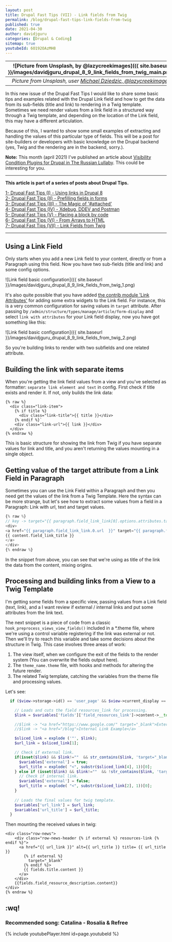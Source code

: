 ```yaml
---
layout: post
title: Drupal Fast Tips (VII) - Link fields from Twig  
permalink: /blog/drupal-fast-tips-link-fields-from-twig
published: true
date: 2021-04-30
author: davidjguru
categories: [Drupal & Coding]
sitemap: true
youtubeId: 6O192OAzMH8
---
```


| ![Picture from Unsplash, by @lazycreekimages]({{ site.baseurl }}/images/davidjguru_drupal_8_9_link_fields_from_twig_main.png) |
|:--:|
| *Picture from Unsplash, user [Michael Dziedzic, @lazycreekimages](https://unsplash.com/@lazycreekimages)* |  

In this new issue of the Drupal Fast Tips I would like to share some basic tips and examples related with the Drupal Link field and how to get the data from its sub-fields (title and link) to rendering in a Twig template. Sometimes we need render values from a link field in a structured way through a Twig template, and depending on the location of the Link field, this may have a different articulation.  
<!--more-->

Because of this, I wanted to show some small examples of extracting and handling the values of this particular type of fields. This will be a post for site-builders or developers with basic knowledge on the Drupal backend (yes, Twig and the rendering are in the backend, sorry.).  

**Note:** This month (april 2021) I've published an article about [Visibility Condition Plugins for Drupal in The Russian Lullaby](https://www.therussianlullaby.com/blog/condition-plugins-for-visibility-in-drupal/). This could be interesting for you.  


---------------------------------------------------------------------------------------
<!-- /TOC -->
**This article is part of a series of posts about Drupal Tips.**

[1- Drupal Fast Tips (I) - Using links in Drupal 8](https://davidjguru.github.io/blog/drupal-fast-tips-using-links-in-drupal-8)  
[2- Drupal Fast Tips (II) - Prefilling fields in forms](https://davidjguru.github.io/blog/drupal-fast-tips-prefilling-fields-in-forms)  
[3- Drupal Fast Tips (III) - The Magic of '#attached'](https://davidjguru.github.io/blog/drupal-fast-tips-the-magic-of-attached)  
[4- Drupal Fast Tips (IV) - Xdebug, DDEV and Postman](https://davidjguru.github.io/blog/drupal-fast-tips-xdebug-ddev-and-postman)  
[5- Drupal Fast Tips (V) - Placing a block by code](https://davidjguru.github.io/blog/drupal-fast-tips-placing-a-block-by-code)  
[6- Drupal Fast Tips (VI) - From Arrays to HTML](https://davidjguru.github.io/blog/drupal-fast-tips-from-array-to-html)  
[7- Drupal Fast Tips (VII) - Link Fields from Twig](https://davidjguru.github.io/blog/drupal-fast-tips-link-fields-from-twig)  
<!-- /TOC -->

------------------------------------------------------------------------------------------------

## Using a Link Field 

Only starts when you add a new Link field to your content, directly or from a Paragraph using this field. Now you have two sub-fields (title and link) and some config options.  


![Link field basic configuration]({{ site.baseurl }}/images/davidjguru_drupal_8_9_link_fields_from_twig_1.png)

It's also quite possible that you have added [the contrib module 'Link Attributes'](https://www.drupal.org/project/link_attributes) for adding some extra widgets to the Link field. For instance, this is a very common configuration for saving values in `target` attribute. After passing by `/admin/structure/types/manage/article/form-display` and select `link with attributes` for your Link field display, now you have got something like this:  

![Link field basic configuration]({{ site.baseurl }}/images/davidjguru_drupal_8_9_link_fields_from_twig_2.png)

So you're building links to render with two subfields and one related attribute.  
## Building the link with separate items  

When you're getting the link field values from a view and you've selected as formatter: `separate link element and text` in config. First check if title exists and render it. If not, only builds the link data:  

```twig
{% raw %}
  <div class="link-item">
    {% if title %}
      <div class="link-title">{{ title }}</div>
    {% endif %}`
    <div class="link-url">{{ link }}</div>
  </div>
{% endraw %}
```

This is basic structure for showing the link from Twig if you have separate values for link and title, and you aren't returning the values mounting in a single object.  
## Getting value of the target attribute from a Link Field in Paragraph

Sometimes you can use the Link Field within a Paragraph and then you need get the values of the link from a Twig Template. 
Here the syntax can be more strange, but let's see how to extract some values from a field in a Paragraph: Link with url, text and target values.  

```php
{% raw %}
// key -> target="{{ paragraph.field_link_link[0].options.attributes.target }}
<div>
<a href="{{ paragraph.field_link_link.0.url  }}" target="{{ paragraph.field_link_link[0].options.attributes.target }}">
{{ content.field_link_title }}
</a>
</div>
{% endraw %}
```
In the snippet from above, you can see that we're using as title of the link the data from the content, mixing origins.  

## Processing and building links from a View to a Twig Template

I'm getting some fields from a specific view, passing values from a Link field (text, link), and a I want review if external / internal links and put some attributes from the link text.    

The next snippet is a piece of code from a classic `hook_preprocess_views_view_fields()` included in a *.theme file, where we're using a control variable registering if the link was external or not. Then we'll try to reach this variable and take some decisions about the structure in Twig. This case involves three areas of work:  

1. The view itself, when we configure the exit of the fields to the render system (You can overwrite the fields output here).
2. The `theme_name.theme` file, with hooks and methods for altering the future render.  
3. The related Twig template, catching the variables from the theme file and processing values.  

Let's see:    

```php
  if ($view->storage->id() == 'user_page' && $view->current_display == 'page_5') {

    // Loads and cuts the field resources_link for processing.
    $link = $variables['fields']['field_resources_link']->content->__toString();

    //$link -> "<a href="https://www.google.com/" target="_blank">External Link Example</a>"
    //$link -> "<a href="/blog">Internal Link Example</a>

    $sliced_link = explode ('"', $link);
    $url_link = $sliced_link[1];

    // Check if external link.
    if(isset($link) && $link!=""  && str_contains($link, 'target="_blank"')){
      $variables['external'] = true;
      $url_title = explode( "<", substr($sliced_link[4], 1))[0];
    } else if (isset($link) && $link!=""  && !str_contains($link, 'target="_blank"')) {
      // Check if internal link.
      $variables['external'] = false;
      $url_title = explode( "<", substr($sliced_link[2], 1))[0];
    }
    
    // Loads the final values for twig template.
    $variables['url_link'] = $url_link;
    $variables['url_title'] = $url_title;
  }
```

Then mounting the received values in twig:  

```php{% raw %}
<div class="row-news">
	<div class="row-news-header {% if external %} resources-link {% endif %}">
	  <a href="{{ url_link }}" alt={{ url_title }} title= {{ url_title }} 
        {% if external %} 
          target="_blank" 
        {% endif %}> 
        {{ fields.title.content }} 
      </a>
	</div>
	{{fields.field_resource_description.content}}
</div>
{% endraw %}
```

## :wq!

### Recommended song: Catalina - Rosalía & Refree

{% include youtubePlayer.html id=page.youtubeId %}
